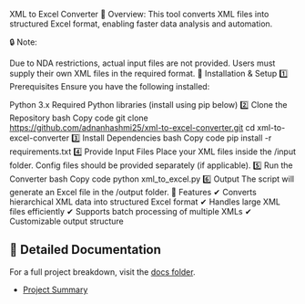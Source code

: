 XML to Excel Converter
🚀 Overview:
This tool converts XML files into structured Excel format, enabling faster data analysis and automation.

🔒 Note:

Due to NDA restrictions, actual input files are not provided.
Users must supply their own XML files in the required format.
📌 Installation & Setup
1️⃣ Prerequisites
Ensure you have the following installed:

Python 3.x
Required Python libraries (install using pip below)
2️⃣ Clone the Repository
bash
Copy code
git clone https://github.com/adnanhashmi25/xml-to-excel-converter.git
cd xml-to-excel-converter
3️⃣ Install Dependencies
bash
Copy code
pip install -r requirements.txt
4️⃣ Provide Input Files
Place your XML files inside the /input folder.
Config files should be provided separately (if applicable).
5️⃣ Run the Converter
bash
Copy code
python xml_to_excel.py
6️⃣ Output
The script will generate an Excel file in the /output folder.
📌 Features
✔ Converts hierarchical XML data into structured Excel format
✔ Handles large XML files efficiently
✔ Supports batch processing of multiple XMLs
✔ Customizable output structure

## 📜 Detailed Documentation  
For a full project breakdown, visit the [docs folder](docs/).  
- [Project Summary](docs/project_summary.md)  
